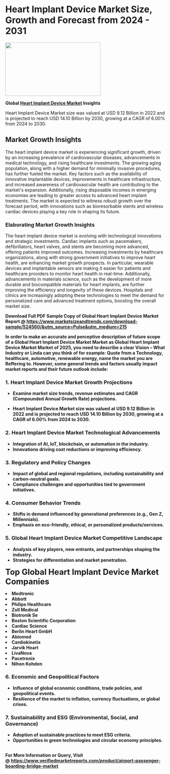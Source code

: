 <H1>Heart Implant Device Market Size, Growth and Forecast from 2024 - 2031</H1><img class="aligncenter size-medium wp-image-584254" src="https://thirdeyenews.in/wp-content/uploads/2024/09/Global-Market-Research-300x168.jpeg" alt="" width="300" height="168" /><p><strong>Global&nbsp;<a href="https://www.marketsizeandtrends.com/download-sample/524560/&amp;utm_source=Pulse&amp;utm_medium=215">Heart Implant Device Market</a> Insights</strong></p><p>Heart Implant Device Market size was valued at USD 9.12 Billion in 2022 and is projected to reach USD 14.10 Billion by 2030, growing at a CAGR of 6.00% from 2024 to 2030.</p><p><h2>Market Growth Insights</h2> <p>The heart implant device market is experiencing significant growth, driven by an increasing prevalence of cardiovascular diseases, advancements in medical technology, and rising healthcare investments. The growing aging population, along with a higher demand for minimally invasive procedures, has further fueled the market. Key factors such as the availability of innovative implantable devices, improvements in healthcare infrastructure, and increased awareness of cardiovascular health are contributing to the market's expansion. Additionally, rising disposable incomes in emerging economies are leading to greater access to advanced heart implant treatments. The market is expected to witness robust growth over the forecast period, with innovations such as bioresorbable stents and wireless cardiac devices playing a key role in shaping its future.</p> <p><strong></strong></p> <h3>Elaborating Market Growth Insights</h3> <p>The heart implant device market is evolving with technological innovations and strategic investments. Cardiac implants such as pacemakers, defibrillators, heart valves, and stents are becoming more advanced, offering patients improved outcomes. Increasing investments by healthcare organizations, along with strong government initiatives to improve heart health, are enhancing market growth prospects. In particular, wearable devices and implantable sensors are making it easier for patients and healthcare providers to monitor heart health in real-time. Additionally, advancements in materials science, such as the development of more durable and biocompatible materials for heart implants, are further improving the efficiency and longevity of these devices. Hospitals and clinics are increasingly adopting these technologies to meet the demand for personalized care and advanced treatment options, boosting the overall market size.</p> <p><strong></p><p><span class=""><strong>Download Full PDF Sample Copy of Global Heart Implant Device Market Report</strong> @ <a href="https://www.marketsizeandtrends.com/download-sample/524560/&amp;utm_source=Pulse&amp;utm_medium=215" target="_blank">https://www.marketsizeandtrends.com/download-sample/524560/&amp;utm_source=Pulse&amp;utm_medium=215</a></span></p><p>In order to make an accurate and perceptive description of future scope of a Global&nbsp;Heart Implant Device Market Market as Global&nbsp;Heart Implant Device Market Market of 2025, you need to describe a clear Vision &ndash; What Industry or Linda can you think of for example: Quote from a Technology, healthcare, automotive, renewable energy, name the market you are Reffering to. However, some general trends and factors usually impact market reports and their future outlook include:</p><h3>1.&nbsp;<strong>Heart Implant Device Market Growth Projections</strong></h3><ul><li>Examine market size trends, revenue estimates and CAGR (Compounded Annual Growth Rate) projections.</li><li><p>Heart Implant Device Market size was valued at USD 9.12 Billion in 2022 and is projected to reach USD 14.10 Billion by 2030, growing at a CAGR of 6.00% from 2024 to 2030.</p></li></ul><h3>2.&nbsp;<strong>Heart Implant Device Market Technological Advancements</strong></h3><ul><li>Integration of AI, IoT, blockchain, or automation in the industry.</li><li>Innovations driving cost reductions or improving efficiency.</li></ul><h3>3.&nbsp;<strong>Regulatory and Policy Changes</strong></h3><ul><li>Impact of global and regional regulations, including sustainability and carbon-neutral goals.</li><li>Compliance challenges and opportunities tied to government initiatives.</li></ul><h3>4.&nbsp;<strong>Consumer Behavior Trends</strong></h3><ul><li>Shifts in demand influenced by generational preferences (e.g., Gen Z, Millennials).</li><li>Emphasis on eco-friendly, ethical, or personalized products/services.</li></ul><h3>5.&nbsp;<strong>Global Heart Implant Device Market Competitive Landscape</strong></h3><ul><li>Analysis of key players, new entrants, and partnerships shaping the industry.</li><li>Strategies for differentiation and market penetration.</li></ul><p data-pm-slice="1 1 []"><span style="color: inherit; font-family: inherit; font-size: 25px;">Top Global Heart Implant Device Market Companies</span></p><div class="" data-test-id=""><p><li>Medtronic</li><li> Abbott</li><li> Philips Healthcare</li><li> Zoll Medical</li><li> Biotronik Se</li><li> Boston Scientific Corporation</li><li> Cardiac Science</li><li> Berlin Heart GmbH</li><li> Abiomed</li><li> Cardiokinetix</li><li> Jarvik Heart</li><li> LivaNova</li><li> Pacetronix</li><li> Nihon Kohden</li></p></div><h3>6.&nbsp;<strong>Economic and Geopolitical Factors</strong></h3><ul><li>Influence of global economic conditions, trade policies, and geopolitical events.</li><li>Resilience of the market to inflation, currency fluctuations, or global crises.</li></ul><h3>7.&nbsp;<strong>Sustainability and ESG (Environmental, Social, and Governance)</strong></h3><ul><li>Adoption of sustainable practices to meet ESG criteria.</li><li>Opportunities in green technologies and circular economy principles.</li></ul><h2><strong style="font-size: 14px;">For More Information or Query, Visit @&nbsp;</strong><a style="background-color: #ffffff; font-size: 14px;" href="https://www.marketsizeandtrends.com/report/heart-implant-device-market/" target="_blank">https://www.verifiedmarketreports.com/product/airport-passenger-boarding-bridge-market</a></h2>
